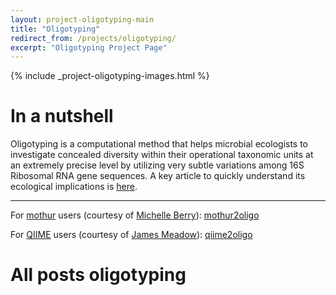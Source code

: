 ```yaml
---
layout: project-oligotyping-main
title: "Oligotyping"
redirect_from: /projects/oligotyping/
excerpt: "Oligotyping Project Page"
---
```


{% include _project-oligotyping-images.html %}

# In a nutshell

Oligotyping is a computational method that helps microbial ecologists to investigate concealed diversity within their operational taxonomic units at an extremely precise level by utilizing very subtle variations among 16S Ribosomal RNA gene sequences. A key article to quickly understand its ecological implications is [here](http://www.pnas.org/content/111/28/E2875.full).

---

For [mothur](http://www.mothur.org/) users (courtesy of [Michelle Berry](http://michberr.github.io/)): [mothur2oligo](https://github.com/DenefLab/MicrobeMiseq/tree/master/mothur2oligo)

For [QIIME](http://qiime.org/) users (courtesy of [James Meadow](https://twitter.com/jamesmeadow)): [qiime2oligo](https://github.com/jfmeadow/q2oligo)

# All posts oligotyping
